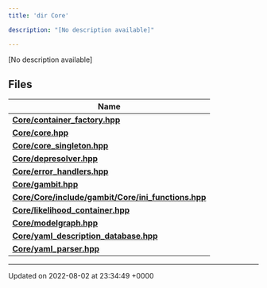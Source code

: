 ```yaml
---
title: 'dir Core'

description: "[No description available]"

---
```







[No description available]

## Files

| Name           |
| -------------- |
| **[Core/container_factory.hpp](/documentation/code/gambit_sphinx/files/container__factory_8hpp/#file-container-factory.hpp)**  |
| **[Core/core.hpp](/documentation/code/gambit_sphinx/files/core_8hpp/#file-core.hpp)**  |
| **[Core/core_singleton.hpp](/documentation/code/gambit_sphinx/files/core__singleton_8hpp/#file-core-singleton.hpp)**  |
| **[Core/depresolver.hpp](/documentation/code/gambit_sphinx/files/depresolver_8hpp/#file-depresolver.hpp)**  |
| **[Core/error_handlers.hpp](/documentation/code/gambit_sphinx/files/error__handlers_8hpp/#file-error-handlers.hpp)**  |
| **[Core/gambit.hpp](/documentation/code/gambit_sphinx/files/gambit_8hpp/#file-gambit.hpp)**  |
| **[Core/Core/include/gambit/Core/ini_functions.hpp](/documentation/code/gambit_sphinx/files/core_2include_2gambit_2core_2ini__functions_8hpp/#file-core/include/gambit/core/ini-functions.hpp)**  |
| **[Core/likelihood_container.hpp](/documentation/code/gambit_sphinx/files/likelihood__container_8hpp/#file-likelihood-container.hpp)**  |
| **[Core/modelgraph.hpp](/documentation/code/gambit_sphinx/files/modelgraph_8hpp/#file-modelgraph.hpp)**  |
| **[Core/yaml_description_database.hpp](/documentation/code/gambit_sphinx/files/yaml__description__database_8hpp/#file-yaml-description-database.hpp)**  |
| **[Core/yaml_parser.hpp](/documentation/code/gambit_sphinx/files/yaml__parser_8hpp/#file-yaml-parser.hpp)**  |






-------------------------------

Updated on 2022-08-02 at 23:34:49 +0000
